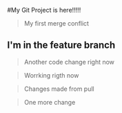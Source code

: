 #My Git Project is here!!!!!


>My first merge conflict

## I'm in the feature branch


>Another code change right now


>Worrking rigth now

>Changes made from pull

>One more change

